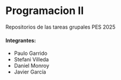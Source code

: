 # Programacion II
Repositorios de las tareas grupales PES 2025

#### Integrantes: 
 - Paulo Garrido
 - Stefani Villeda
 - Daniel Monroy
 - Javier García
